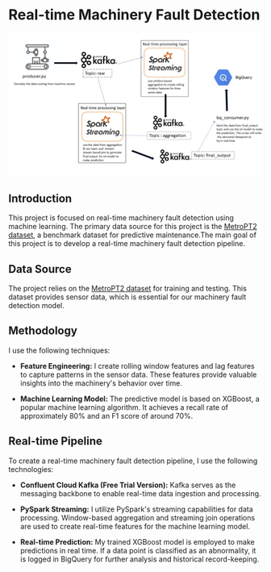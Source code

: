 # Real-time Machinery Fault Detection

![Pipeline Image](https://github.com/popolee0513/predictive-maintenance/blob/main/pipeline.jpg)

## Introduction

This project is focused on real-time machinery fault detection using machine learning. The primary data source for this project is the [MetroPT2 dataset](https://zenodo.org/records/7766691), a benchmark dataset for predictive maintenance.The main goal of this project is to develop a real-time machinery fault detection pipeline.

## Data Source

The project relies on the [MetroPT2 dataset](https://zenodo.org/records/7766691) for training and testing. This dataset provides sensor data, which is essential for our machinery fault detection model.

## Methodology

I use the following techniques:

- **Feature Engineering:** I create rolling window features and lag features to capture patterns in the sensor data. These features provide valuable insights into the machinery's behavior over time.

- **Machine Learning Model:** The predictive model is based on XGBoost, a popular machine learning algorithm. It achieves a recall rate of approximately 80% and an F1 score of around 70%.

## Real-time Pipeline

To create a real-time machinery fault detection pipeline, I use the following technologies:

- **Confluent Cloud Kafka (Free Trial Version):** Kafka serves as the messaging backbone to enable real-time data ingestion and processing.

- **PySpark Streaming:** I utilize PySpark's streaming capabilities for data processing. Window-based aggregation and streaming join operations are used to create real-time features for the machine learning model.

- **Real-time Prediction:** My trained XGBoost model is employed to make predictions in real time. If a data point is classified as an abnormality, it is logged in BigQuery for further analysis and historical record-keeping.
